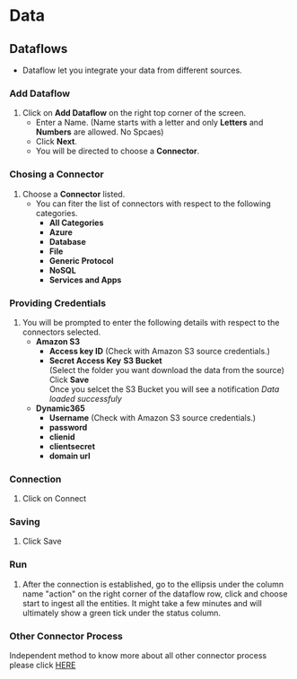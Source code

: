 # Data

## Dataflows
- Dataflow let you integrate your data from different sources.

### Add Dataflow
1. Click on **Add Dataflow** on the right top corner of the screen.
    - Enter a Name. (Name starts with a letter and only **Letters** and **Numbers** are allowed. No Spcaes)
    - Click **Next**.
    - You will be directed to choose a **Connector**.

### Chosing a Connector
1. Choose a **Connector** listed.
    - You can fiter the list of connectors with respect to the following categories.
      - **All Categories**
      - **Azure**
      - **Database**
      - **File**
      - **Generic Protocol**
      - **NoSQL**
      - **Services and Apps**

### Providing Credentials
1. You will be prompted to enter the following details with respect to the connectors selected.
    - **Amazon S3**
        - **Access key ID** (Check with Amazon S3 source credentials.)
        - **Secret Access Key**
        **S3 Bucket**<br>
        (Select the folder you want download the data from the source)<br>
        Click **Save**<br>
        Once you selcet the S3 Bucket you will see a notification *Data loaded successfuly*
    - **Dynamic365**
        - **Username** (Check with Amazon S3 source credentials.)
        - **password**
        - **clienid**
        - **clientsecret**
        - **domain url**

### Connection
1. Click on Connect

### Saving
1. Click Save

### Run
1. After the connection is established, go to the ellipsis under the column name "action" on the right corner of the dataflow row, click and choose start to ingest all the entities. It might take a few minutes and will ultimately show a green tick under the status column.

### Other Connector Process
Independent method to know more about all other connector process please click [HERE](connectors.md)

